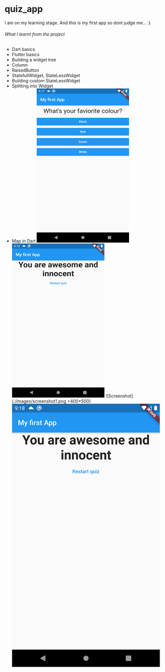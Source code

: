 # quiz_app

I  am  on  my learning stage. And this is my first app  so dont judge  me...  :)

###### What I learnt from the project
* Dart basics
* Flutter basics
* Building a widget tree
* Column
* RaisedButton
* StatefullWidget, StateLessWidget
* Building custom StateLessWidget
* Splitting into Widget
* Map in Dart
<img src="./images/screenshot1.png" width="300" height="500" />  <img src="./images/screenshot.png" width="300" height="500" />
![Screenshot](./images/screenshot1.png =400*500)
![Screenshot](./images/screenshot.png)
